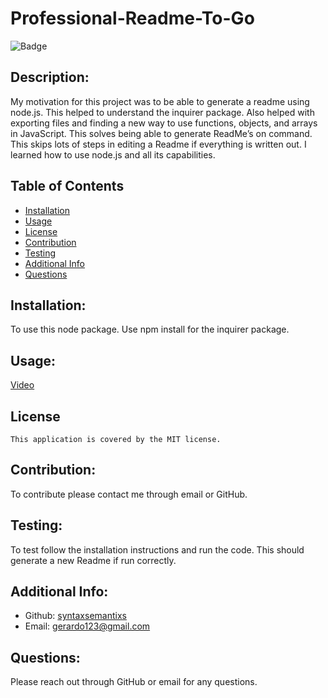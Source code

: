 # Professional-Readme-To-Go
  
  ![Badge](https://img.shields.io/badge/License-MIT-blue.svg)


  ## Description:
  My motivation for this project was to be able to generate a readme using node.js. This helped to understand the inquirer package. Also helped with exporting files and finding a new way to use functions, objects, and arrays in JavaScript. This solves being able to generate ReadMe’s on command. This skips lots of steps in editing a Readme if everything is written out. I learned how to use node.js and all its capabilities.

  ## Table of Contents 
  - [Installation](#installation)
  - [Usage](#usage)
  - [License](#license)
  - [Contribution](#contribution)
  - [Testing](#testing)
  - [Additional Info](#additional-info)
  - [Questions](#questions)
  ## Installation:
  To use this node package. Use npm install for the inquirer package.
  ## Usage:
  [Video](https://drive.google.com/file/d/17mrPqChjccO7p81gOVRMAhGB53ZHhTv9/view)

  ## License
    This application is covered by the MIT license.

  ## Contribution:
  To contribute please contact me through email or GitHub.
  ## Testing:
  To test follow the installation instructions and run the code. This should generate a new Readme if run correctly.
  ## Additional Info:
  - Github: [syntaxsemantixs](https://github.com/syntaxsemantixs)
  - Email: gerardo123@gmail.com
  ## Questions:
  Please reach out through GitHub or email for any questions.

